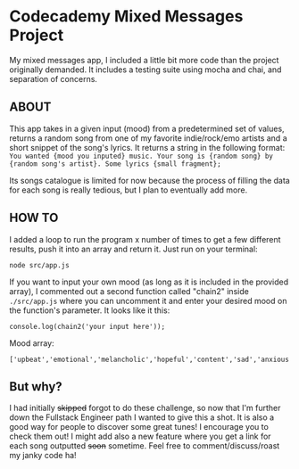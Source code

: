 Codecademy Mixed Messages Project
=================================
My mixed messages app, I included a little bit more code than the project originally demanded. It includes a testing suite using mocha and chai, and separation of concerns. 

ABOUT
-----
This app takes in a given input (mood) from a predetermined set of values, returns a random song from one of my favorite indie/rock/emo artists and a short snippet of the song's lyrics.
It returns a string in the following format: `You wanted {mood you inputed} music. Your song is {random song} by {random song's artist}. Some lyrics {small fragment};`

Its songs catalogue is limited for now because the process of filling the data for each song is really tedious, but I plan to eventually add more.

HOW TO
------
I added a loop to run the program x number of times to get a few different results, push it into an array and return it. Just run on your terminal:
```
node src/app.js
```
If you want to input your own mood (as long as it is included in the provided array), I commented out a second function called "chain2" inside `./src/app.js` where you can uncomment it and enter your desired mood on the function's parameter. It looks like it this:
```
console.log(chain2('your input here'));
```
Mood array:
```
['upbeat','emotional','melancholic','hopeful','content','sad','anxious','angsty']
```

But why?
--------
I had initially ~~skipped~~ forgot to do these challenge, so now that I'm further down the Fullstack Engineer path I wanted to give this a shot. It is also a good way for people to discover some great tunes! I encourage you to check them out! I might add also a new feature where you get a link for each song outputted ~~soon~~ sometime.
Feel free to comment/discuss/roast my janky code ha!